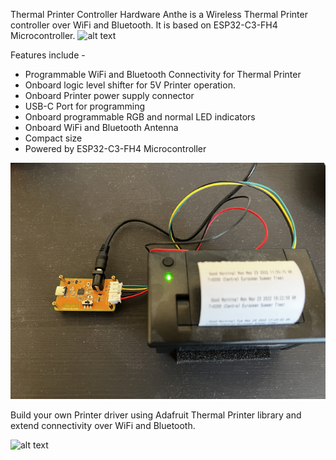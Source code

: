 Thermal Printer Controller Hardware
Anthe is a Wireless Thermal Printer controller over WiFi and Bluetooth. It is based on ESP32-C3-FH4 Microcontroller. 
![alt text](https://github.com/tanmoydutta/thermalprintercontroller/blob/main/images/device.jpg?raw=true)

Features include - 
- Programmable WiFi and Bluetooth Connectivity for Thermal Printer
- Onboard logic level shifter for 5V Printer operation.
- Onboard Printer power supply connector
- USB-C Port for programming
- Onboard programmable RGB and normal LED indicators
- Onboard WiFi and Bluetooth Antenna
- Compact size 
- Powered by ESP32-C3-FH4 Microcontroller

![alt text](https://github.com/tanmoydutta/thermalprintercontroller/blob/main/images/device-with-printer.png?raw=true)

Build your own Printer driver using Adafruit Thermal Printer library and extend connectivity over WiFi and Bluetooth.

![alt text](https://github.com/tanmoydutta/thermalprintercontroller/blob/main/images/oshw_license.png?raw=true)
